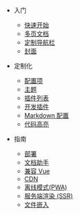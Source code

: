 - 入门

  - [快速开始](quickstart.md)
  - [多页文档](more-pages.md)
  - [定制导航栏](custom-navbar.md)
  - [封面](cover.md)

- 定制化

  - [配置项](configuration.md)
  - [主题](themes.md)
  - [插件列表](plugins.md)
  - [开发插件](write-a-plugin.md)
  - [Markdown 配置](markdown.md)
  - [代码高亮](language-highlight.md)

- 指南

  - [部署](deploy.md)
  - [文档助手](helpers.md)
  - [兼容 Vue](vue.md)
  - [CDN](cdn.md)
  - [离线模式(PWA)](pwa.md)
  - [服务端渲染 (SSR)](ssr.md)
  - [文件嵌入](embed-files.md)
